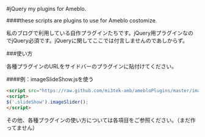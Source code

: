 #jQuery my plugins for Ameblo.

####these scripts are plugins to use for Ameblo costomize.

私のブログで利用している自作プラグインたちです。jQuery用プラグインなのでjQuery必須です。jQueryに関してここでは付言しませんのであしからず。


###使い方

各種プラグインのURLをサイドバーのプラグインに貼付けてください。

####例：imageSlideShow.jsを使う

```html
<script src="https://raw.github.com/mi3tek-amb/amebloPlugins/master/imageSlideShow/jquery.slideShow.js"></script>
<script>
$('.slideShow').imageSlider();
</script>
```

その他、各種プラグインの使い方については各項目をご参照ください。（まだ作ってません）
